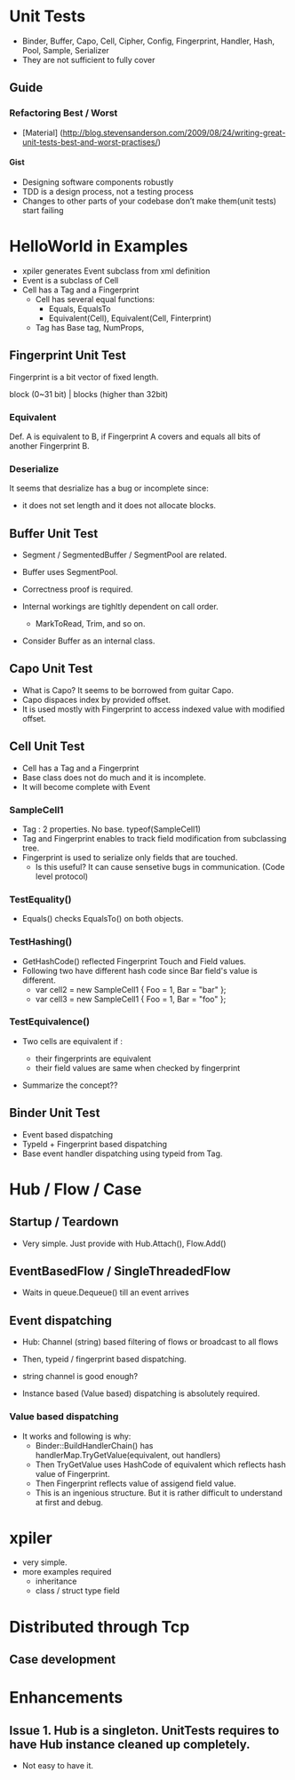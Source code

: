 # Unit Tests 

 - Binder, Buffer, Capo, Cell, Cipher, Config, Fingerprint, Handler, Hash, Pool, Sample, Serializer
 - They are not sufficient to fully cover 

## Guide 

### Refactoring Best / Worst

- [Material] (http://blog.stevensanderson.com/2009/08/24/writing-great-unit-tests-best-and-worst-practises/) 

#### Gist

 - Designing software components robustly
 - TDD is a design process, not a testing process
 - Changes to other parts of your codebase don’t make them(unit tests) start failing 


# HelloWorld in Examples

 - xpiler generates Event subclass from xml definition 
 - Event is a subclass of Cell 
 - Cell has a Tag and a Fingerprint 
    - Cell has several equal functions: 
        - Equals, EqualsTo
        - Equivalent(Cell), Equivalent(Cell, Finterprint)
    - Tag has Base tag, NumProps, 

## Fingerprint Unit Test 

 Fingerprint is a bit vector of fixed length. 

 block (0~31 bit) | blocks (higher than 32bit)

### Equivalent 

 Def. A is equivalent to B, if Fingerprint A covers and equals all bits of another Fingerprint B. 

### Deserialize

 It seems that desrialize has a bug or incomplete since: 
  - it does not set length and it does not allocate blocks.  
  
## Buffer Unit Test

 - Segment / SegmentedBuffer / SegmentPool are related. 
 - Buffer uses SegmentPool. 
 - Correctness proof is required.    
 - Internal workings are tighltly dependent on call order. 
    - MarkToRead, Trim, and so on. 

 - Consider Buffer as an internal class. 

## Capo Unit Test 

 - What is Capo? It seems to be borrowed from guitar Capo. 
 - Capo dispaces index by provided offset.  
 - It is used mostly with Fingerprint to access indexed value with modified offset.

## Cell Unit Test

 - Cell has a Tag and a Fingerprint
 - Base class does not do much and it is incomplete. 
 - It will become complete with Event 

### SampleCell1

 - Tag : 2 properties. No base. typeof(SampleCell1) 
 - Tag and Fingerprint enables to track field modification from subclassing tree. 
 - Fingerprint is used to serialize only fields that are touched. 
   - Is this useful? It can cause sensetive bugs in communication. (Code level protocol) 
 
### TestEquality() 

 - Equals() checks EqualsTo() on both objects. 

### TestHashing() 

 - GetHashCode() reflected Fingerprint Touch and Field values. 
 - Following two have different hash code since Bar field's value is different. 
    - var cell2 = new SampleCell1 { Foo = 1, Bar = "bar" };
    - var cell3 = new SampleCell1 { Foo = 1, Bar = "foo" };

### TestEquivalence() 

 - Two cells are equivalent if : 
    - their fingerprints are equivalent 
    - their field values are same when checked by fingerprint

 - Summarize the concept??  

## Binder Unit Test 

 - Event based dispatching 
 - TypeId + Fingerprint based dispatching 
 - Base event handler dispatching using typeid from Tag.   

# Hub / Flow / Case 

## Startup / Teardown 

 - Very simple. Just provide with Hub.Attach(), Flow.Add() 

## EventBasedFlow / SingleThreadedFlow 

 - Waits in queue.Dequeue() till an event arrives

## Event dispatching 

 - Hub: Channel (string) based filtering of flows or broadcast to all flows 
 - Then, typeid / fingerprint based dispatching.
 - string channel is good enough? 

 - Instance based (Value based) dispatching is absolutely required. 

### Value based dispatching 

 - It works and following is why: 
   - Binder::BuildHandlerChain() has handlerMap.TryGetValue(equivalent, out handlers) 
   - Then TryGetValue uses HashCode of equivalent which reflects hash value of Fingerprint. 
   - Then Fingerprint reflects value of assigend field value. 
   - This is an ingenious structure. But it is rather difficult to understand at first and debug. 

# xpiler 

 - very simple. 
 - more examples required   
    - inheritance 
    - class / struct type field
 


# Distributed through Tcp




## Case development 


# Enhancements 

## Issue 1. Hub is a singleton. UnitTests requires to have Hub instance cleaned up completely. 
 
 - Not easy to have it.

 
  


 

     